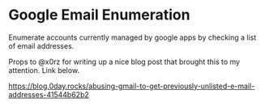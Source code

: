 # Google Email Enumeration

Enumerate accounts currently managed by google apps by checking a list of email addresses.

Props to @x0rz for writing up a nice blog post that brought this to my attention. Link below.

https://blog.0day.rocks/abusing-gmail-to-get-previously-unlisted-e-mail-addresses-41544b62b2
